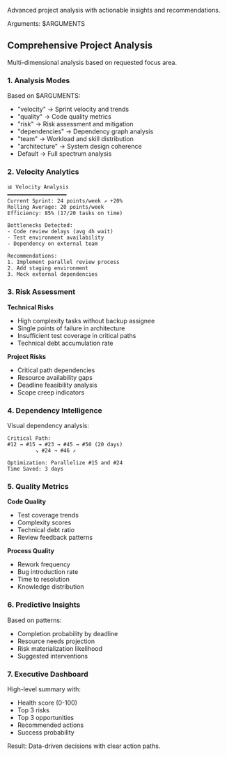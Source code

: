 Advanced project analysis with actionable insights and recommendations.

Arguments: $ARGUMENTS

## Comprehensive Project Analysis

Multi-dimensional analysis based on requested focus area.

### 1. **Analysis Modes**

Based on $ARGUMENTS:
- "velocity" → Sprint velocity and trends
- "quality" → Code quality metrics
- "risk" → Risk assessment and mitigation
- "dependencies" → Dependency graph analysis
- "team" → Workload and skill distribution
- "architecture" → System design coherence
- Default → Full spectrum analysis

### 2. **Velocity Analytics**

```
📊 Velocity Analysis
━━━━━━━━━━━━━━━━━━━
Current Sprint: 24 points/week ↗️ +20%
Rolling Average: 20 points/week
Efficiency: 85% (17/20 tasks on time)

Bottlenecks Detected:
- Code review delays (avg 4h wait)
- Test environment availability
- Dependency on external team

Recommendations:
1. Implement parallel review process
2. Add staging environment
3. Mock external dependencies
```

### 3. **Risk Assessment**

**Technical Risks**
- High complexity tasks without backup assignee
- Single points of failure in architecture
- Insufficient test coverage in critical paths
- Technical debt accumulation rate

**Project Risks**
- Critical path dependencies
- Resource availability gaps
- Deadline feasibility analysis
- Scope creep indicators

### 4. **Dependency Intelligence**

Visual dependency analysis:
```
Critical Path:
#12 → #15 → #23 → #45 → #50 (20 days)
         ↘ #24 → #46 ↗

Optimization: Parallelize #15 and #24
Time Saved: 3 days
```

### 5. **Quality Metrics**

**Code Quality**
- Test coverage trends
- Complexity scores
- Technical debt ratio
- Review feedback patterns

**Process Quality**
- Rework frequency
- Bug introduction rate
- Time to resolution
- Knowledge distribution

### 6. **Predictive Insights**

Based on patterns:
- Completion probability by deadline
- Resource needs projection
- Risk materialization likelihood
- Suggested interventions

### 7. **Executive Dashboard**

High-level summary with:
- Health score (0-100)
- Top 3 risks
- Top 3 opportunities
- Recommended actions
- Success probability

Result: Data-driven decisions with clear action paths.
